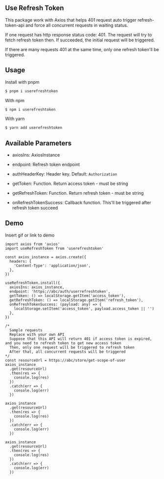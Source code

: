 ## Use Refresh Token
This package work with Axios that helps 401 request auto trigger refresh-token-api and force all concurrent requests in waiting status.

If one request has http response status code: 401. The request will try to fetch refresh token then. If succeeded, the initial request will be triggered.

If there are many requests 401 at the same time, only one refresh token'll be triggered.
## Usage

Install with pnpm

```bash
$ pnpm i userefreshtoken
```

With npm
```bash
$ npm i userefreshtoken
```

With yarn
```bash
$ yarn add userefreshtoken
```


## Available Parameters

- axiosIns: AxiosInstance

- endpoint: Refresh token endpoint

- authHeaderKey: Header key. Default: `Authorization`

- getToken: Function. Return access token - must be string

- getRefreshToken: Function. Return refresh token - must be string

- onRefreshTokenSuccess: Callback function. This'll be triggered after refresh token succeed


## Demo

Insert gif or link to demo

```
import axios from 'axios'
import useRefreshToken from 'userefreshtoken'

const axios_instance = axios.create({
  headers: {
    'Content-Type': 'application/json',
  },
})

useRefreshToken.install({
  axiosIns: axios_instance,
  endpoint: 'https://abc/auth/userrefreshtoken',
  getToken: () => localStorage.getItem('access_token'),
  getRefreshToken: () => localStorage.getItem('refresh_token'),
  onRefreshTokenSuccess: (payload: any) => {
    localStorage.setItem('access_token', payload.access_token || '')
  },
})

/*
  Sample requests
  Replace with your own API
  Suppose that this API will return 401 if access token is expired, and you need to refresh token to get new access token
  Then, only one request will be triggered to refresh token
  After that, all concurrent requests will be triggered
*/
const resourceUrl = https://abc/store/get-scope-of-user
axios_instance
  .get(resourceUrl)
  .then(res => {
    console.log(res)
  })
  .catch(err => {
    console.log(err)
  })

axios_instance
  .get(resourceUrl)
  .then(res => {
    console.log(res)
  })
  .catch(err => {
    console.log(err)
  })

axios_instance
  .get(resourceUrl)
  .then(res => {
    console.log(res)
  })
  .catch(err => {
    console.log(err)
  })

```
